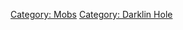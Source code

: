 [Category: Mobs](Category:_Mobs "wikilink") [Category: Darklin
Hole](Category:_Darklin_Hole "wikilink")
